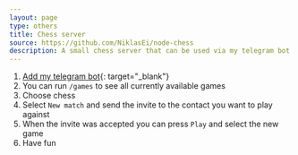 ```yaml
---
layout: page
type: others
title: Chess server
source: https://github.com/NiklasEi/node-chess
description: A small chess server that can be used via my telegram bot to play chess against your friends in telegram.
---
```


1. [Add my telegram bot](https://telegram.me/NiklsAwesomeBot){: target="_blank"}
2. You can run `/games` to see all currently available games
3. Choose chess
4. Select `New match` and send the invite to the contact you want to play against
5. When the invite was accepted you can press `Play` and select the new game
6. Have fun